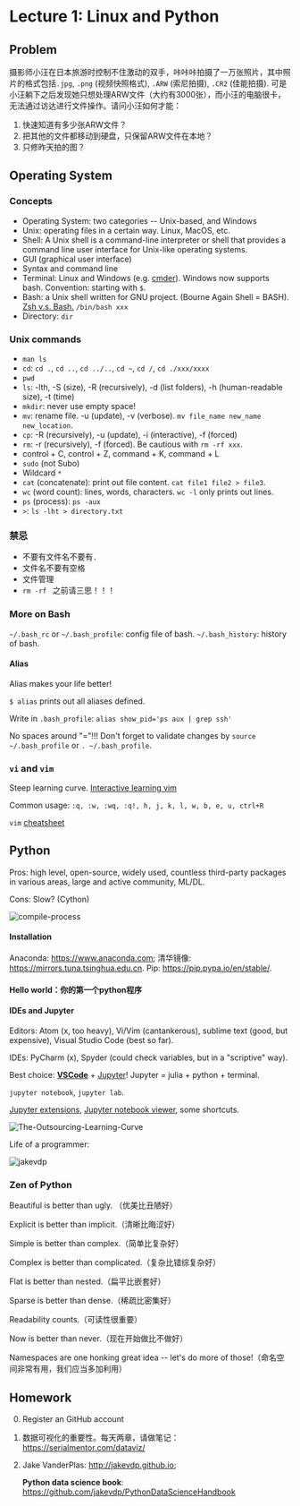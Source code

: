 

# Lecture 1: Linux and Python

## Problem

摄影师小汪在日本旅游时控制不住激动的双手，咔咔咔拍摄了一万张照片，其中照片的格式包括`.jpg`, `.png` (视频快照格式), `.ARW` (索尼拍摄), `.CR2` (佳能拍摄).  可是小汪躺下之后发现她只想处理ARW文件（大约有3000张），而小汪的电脑很卡，无法通过访达进行文件操作。请问小汪如何才能：

1. 快速知道有多少张ARW文件？
2. 把其他的文件都移动到硬盘，只保留ARW文件在本地？
3. 只修昨天拍的图？



## Operating System

### Concepts
- Operating System: two categories -- Unix-based, and Windows
- Unix: operating files in a certain way. Linux, MacOS, etc.
- Shell: A Unix shell is a command-line interpreter or shell that provides a command line user interface for Unix-like operating systems.
- GUI (graphical user interface)
- Syntax and command line
- Terminal: Linux and Windows (e.g. [cmder](https://cmder.net)). Windows now supports bash. Convention: starting with ``$``.
- Bash: a Unix shell written for GNU project. (Bourne Again Shell = BASH). [Zsh v.s. Bash.](https://www.chenhuijing.com/blog/bash-to-zsh/#🎹) ``/bin/bash xxx``
- Directory: ``dir``

### Unix commands
- ``man ls``
- ``cd``: ``cd .``, ``cd ..``, ``cd ../..``, ``cd ~``, ``cd /``, ``cd ./xxx/xxxx``
- ``pwd``
- ``ls``: -lth, -S (size), -R (recursively), -d (list folders), -h (human-readable size), -t (time)
- ``mkdir``: never use empty space!
- ``mv``: rename file. -u (update), -v (verbose). ``mv file_name new_name new_location``.
- ``cp``: -R (recursively), -u (update), -i (interactive), -f (forced)
- ``rm``: -r (recursively), -f (forced). Be cautious with ``rm -rf xxx``.
- control + C, control + Z, command + K, command + L
- ``sudo`` (not Subo)
- Wildcard ``*``
- ``cat`` (concatenate): print out file content. ``cat file1 file2 > file3``.
- ``wc`` (word count): lines, words, characters. ``wc -l`` only prints out lines.
- ``ps`` (process): ``ps -aux``
- ``>``: ``ls -lht > directory.txt``

### 禁忌

- 不要有文件名不要有`.`
- 文件名不要有空格
- 文件管理
- `rm -rf ` 之前请三思！！！

### More on Bash
``~/.bash_rc`` or ``~/.bash_profile``: config file of bash. 
``~/.bash_history``: history of bash. 

#### Alias
Alias makes your life better!

``$ alias`` prints out all aliases defined. 

Write in ``.bash_profile``: ``alias show_pid='ps aux | grep ssh'``

No spaces around "="!!! Don't forget to validate changes by ``source ~/.bash_profile`` or ``. ~/.bash_profile``.

### ``vi`` and ``vim``
Steep learning curve. [Interactive learning vim](https://openvim.com)

Common usage: ``:q, :w, :wq, :q!, h, j, k, l, w, b, e, u, ctrl+R``

``vim`` [cheatsheet](https://vim.rtorr.com)



## Python
Pros: high level, open-source, widely used, countless third-party packages in various areas, large and active community, ML/DL.

Cons: Slow? (Cython)

![compile-process](https://github.com/AstroJacobLi/Python101.5/raw/master/Lecture1/compile-process.png)

#### Installation
Anaconda: https://www.anaconda.com; 清华镜像: https://mirrors.tuna.tsinghua.edu.cn.
Pip: https://pip.pypa.io/en/stable/.

#### Hello world：你的第一个python程序



#### IDEs and Jupyter
Editors: Atom (x, too heavy), Vi/Vim (cantankerous), sublime text (good, but expensive), Visual Studio Code (best so far).

IDEs: PyCharm (x), Spyder (could check variables, but in a "scriptive" way).

Best choice: **<u>VSCode</u>** + [Jupyter](https://jupyter.org)! Jupyter = julia + python + terminal.

``jupyter notebook``, ``jupyter lab``.

[Jupyter extensions](https://github.com/ipython-contrib/jupyter_contrib_nbextensions), [Jupyter notebook viewer](https://nbviewer.jupyter.org), some shortcuts.


![The-Outsourcing-Learning-Curve](https://github.com/AstroJacobLi/pynguin/raw/master/basic/The-Outsourcing-Learning-Curve.png)

Life of a programmer:

![jakevdp](https://github.com/AstroJacobLi/pynguin/raw/master/basic/jakevdp.png)



### Zen of Python

Beautiful is better than ugly. （优美比丑陋好）

 Explicit is better than implicit.（清晰比晦涩好） 

Simple is better than complex.（简单比复杂好） 

Complex is better than complicated.（复杂比错综复杂好） 

Flat is better than nested.（扁平比嵌套好）

Sparse is better than dense.（稀疏比密集好） 

Readability counts.（可读性很重要） 

Now is better than never.（现在开始做比不做好）  

Namespaces are one honking great idea -- let's do more of those!（命名空间非常有用，我们应当多加利用）



## Homework
0. Register an GitHub account 

1. 数据可视化的重要性。每天两章，请做笔记：https://serialmentor.com/dataviz/

2. Jake VanderPlas: http://jakevdp.github.io; 

   **Python data science book**: https://github.com/jakevdp/PythonDataScienceHandbook

   
